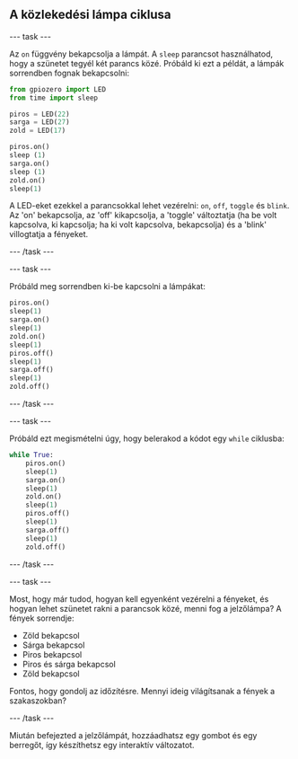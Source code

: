 ## A közlekedési lámpa ciklusa

\--- task \---

Az `on` függvény bekapcsolja a lámpát. A `sleep` parancsot használhatod, hogy a szünetet tegyél két parancs közé. Próbáld ki ezt a példát, a lámpák sorrendben fognak bekapcsolni:

```python
from gpiozero import LED
from time import sleep

piros = LED(22)
sarga = LED(27)
zold = LED(17)

piros.on()
sleep (1)
sarga.on()
sleep (1)
zold.on()
sleep(1)
```

A LED-eket ezekkel a parancsokkal lehet vezérelni: `on`, `off`, `toggle` és `blink`. Az 'on' bekapcsolja, az 'off' kikapcsolja, a 'toggle' változtatja (ha be volt kapcsolva, ki kapcsolja; ha ki volt kapcsolva, bekapcsolja) és a 'blink' villogtatja a fényeket.

\--- /task \---

\--- task \---

Próbáld meg sorrendben ki-be kapcsolni a lámpákat:

```python
piros.on()
sleep(1)
sarga.on()
sleep(1)
zold.on()
sleep(1)
piros.off()
sleep(1)
sarga.off()
sleep(1)
zold.off()
```

\--- /task \---

\--- task \---

Próbáld ezt megismételni úgy, hogy belerakod a kódot egy `while` ciklusba:

```python
while True:
    piros.on()
    sleep(1)
    sarga.on()
    sleep(1)
    zold.on()
    sleep(1)
    piros.off()
    sleep(1)
    sarga.off()
    sleep(1)
    zold.off()
```

\--- /task \---

\--- task \---

Most, hogy már tudod, hogyan kell egyenként vezérelni a fényeket, és hogyan lehet szünetet rakni a parancsok közé, menni fog a jelzőlámpa? A fények sorrendje:

- Zöld bekapcsol
- Sárga bekapcsol
- Piros bekapcsol
- Piros és sárga bekapcsol
- Zöld bekapcsol

Fontos, hogy gondolj az időzítésre. Mennyi ideig világítsanak a fények a szakaszokban?

\--- /task \---

Miután befejezted a jelzőlámpát, hozzáadhatsz egy gombot és egy berregőt, így készíthetsz egy interaktív változatot.